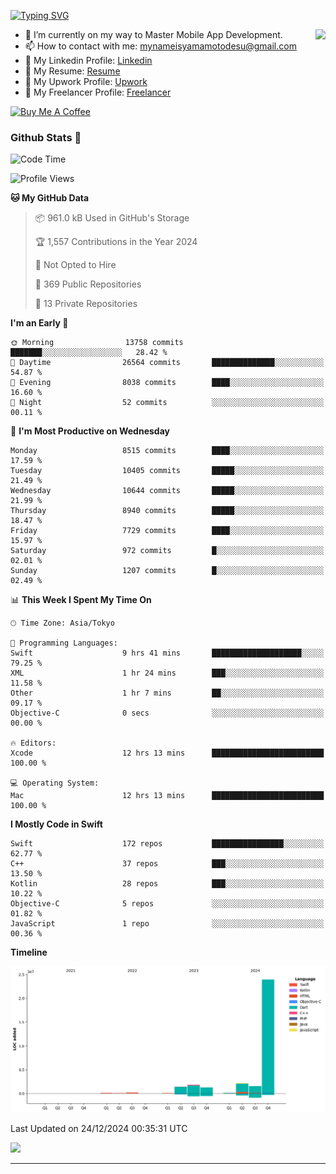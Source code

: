 
[![Typing SVG](https://readme-typing-svg.demolab.com/?lines=Thank+You+For+Visiting!!;You+Are+Welcome✨;I+am+Kyo+Yamamoto;Mobile+Developer)](https://git.io/typing-svg)
<p>
<img align="right" src="https://media.giphy.com/media/26ufdb3cYKwbRtYVW/giphy.gif" style="max-width:100%;" height="150px">

- 🌱 I’m currently on my way to Master Mobile App Development.
- 📫 How to contact with me: mynameisyamamotodesu@gmail.com
- 🔗 My Linkedin Profile: [Linkedin](https://www.linkedin.com/in/kyo-yamamoto-a2ab50239)
- 🔗 My Resume: [Resume](https://www.kickresume.com/cv/rNok4e/)
- 🔗 My Upwork Profile: [Upwork](https://www.upwork.com/freelancers/~01aa9115102bb4af25)
- 🔗 My Freelancer Profile: [Freelancer](https://www.freelancer.com/u/yamamotodesu)

<a href="https://www.buymeacoffee.com/kyoyamamoto" target="_blank"><img src="https://cdn.buymeacoffee.com/buttons/default-orange.png" alt="Buy Me A Coffee" height="41" width="174"></a>

### Github Stats 🥇 
<!--START_SECTION:waka-->
![Code Time](http://img.shields.io/badge/Code%20Time-953%20hrs%2033%20mins-blue)

![Profile Views](http://img.shields.io/badge/Profile%20Views-0-blue)

**🐱 My GitHub Data** 

> 📦 961.0 kB Used in GitHub's Storage 
 > 
> 🏆 1,557 Contributions in the Year 2024
 > 
> 🚫 Not Opted to Hire
 > 
> 📜 369 Public Repositories 
 > 
> 🔑 13 Private Repositories 
 > 
**I'm an Early 🐤** 

```text
🌞 Morning                13758 commits       ███████░░░░░░░░░░░░░░░░░░   28.42 % 
🌆 Daytime                26564 commits       ██████████████░░░░░░░░░░░   54.87 % 
🌃 Evening                8038 commits        ████░░░░░░░░░░░░░░░░░░░░░   16.60 % 
🌙 Night                  52 commits          ░░░░░░░░░░░░░░░░░░░░░░░░░   00.11 % 
```
📅 **I'm Most Productive on Wednesday** 

```text
Monday                   8515 commits        ████░░░░░░░░░░░░░░░░░░░░░   17.59 % 
Tuesday                  10405 commits       █████░░░░░░░░░░░░░░░░░░░░   21.49 % 
Wednesday                10644 commits       █████░░░░░░░░░░░░░░░░░░░░   21.99 % 
Thursday                 8940 commits        █████░░░░░░░░░░░░░░░░░░░░   18.47 % 
Friday                   7729 commits        ████░░░░░░░░░░░░░░░░░░░░░   15.97 % 
Saturday                 972 commits         █░░░░░░░░░░░░░░░░░░░░░░░░   02.01 % 
Sunday                   1207 commits        █░░░░░░░░░░░░░░░░░░░░░░░░   02.49 % 
```


📊 **This Week I Spent My Time On** 

```text
🕑︎ Time Zone: Asia/Tokyo

💬 Programming Languages: 
Swift                    9 hrs 41 mins       ████████████████████░░░░░   79.25 % 
XML                      1 hr 24 mins        ███░░░░░░░░░░░░░░░░░░░░░░   11.58 % 
Other                    1 hr 7 mins         ██░░░░░░░░░░░░░░░░░░░░░░░   09.17 % 
Objective-C              0 secs              ░░░░░░░░░░░░░░░░░░░░░░░░░   00.00 % 

🔥 Editors: 
Xcode                    12 hrs 13 mins      █████████████████████████   100.00 % 

💻 Operating System: 
Mac                      12 hrs 13 mins      █████████████████████████   100.00 % 
```

**I Mostly Code in Swift** 

```text
Swift                    172 repos           ████████████████░░░░░░░░░   62.77 % 
C++                      37 repos            ███░░░░░░░░░░░░░░░░░░░░░░   13.50 % 
Kotlin                   28 repos            ███░░░░░░░░░░░░░░░░░░░░░░   10.22 % 
Objective-C              5 repos             ░░░░░░░░░░░░░░░░░░░░░░░░░   01.82 % 
JavaScript               1 repo              ░░░░░░░░░░░░░░░░░░░░░░░░░   00.36 % 
```



**Timeline**

![Lines of Code chart](https://raw.githubusercontent.com/YamamotoDesu/YamamotoDesu/main/assets/bar_graph.png)


 Last Updated on 24/12/2024 00:35:31 UTC
<!--END_SECTION:waka-->

![](https://github-profile-summary-cards.vercel.app/api/cards/profile-details?username=YamamotoDesu&theme=vue)

----
